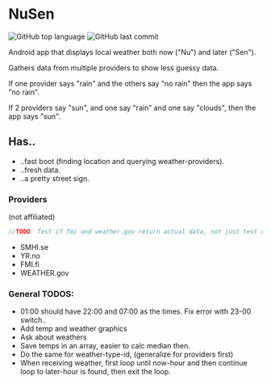 # NuSen 

![GitHub top language](https://img.shields.io/github/languages/top/Bjorkgren/NuSen)
![GitHub last commit](https://img.shields.io/github/last-commit/Bjorkgren/NuSen) 

Android app that displays local weather both now ("Nu") and later ("Sen").

Gathers data from multiple providers to show less guessy data. 

If one provider says "rain" and the others say "no rain" then the app says "no rain". 

If 2 providers say "sun", and one say "rain" and one say "clouds", then the app says "sun".

## Has..

* ..fast boot (finding location and querying weather-providers).
* ..fresh data.
* ..a pretty street sign.

### Providers
(not affiliated)

```java
//TODO: Test if fmi and weather.gov return actual data, not just test data.
```
* SMHI.se
* YR.no
* FMI.fi
* WEATHER.gov

### General TODOS:
* 01:00 should have 22:00 and 07:00 as the times. Fix error with 23-00 switch.. 
* Add temp and weather graphics
* Ask about weathers
* Save temps in an array, easier to calc median then.
* Do the same for weather-type-id, (generalize for providers first)
* When receiving weather, first loop until now-hour and then continue loop to later-hour is found, then exit the loop.

